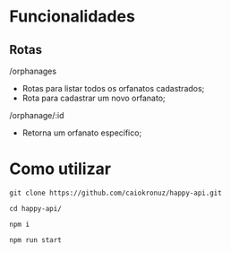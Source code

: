 # Funcionalidades
## Rotas
/orphanages
- Rotas para listar todos os orfanatos cadastrados;
- Rota para cadastrar um novo orfanato;

/orphanage/:id
- Retorna um orfanato específico;

# Como utilizar

```console
git clone https://github.com/caiokronuz/happy-api.git
```
```console
cd happy-api/
```
```console
npm i
```
```console
npm run start 
```
